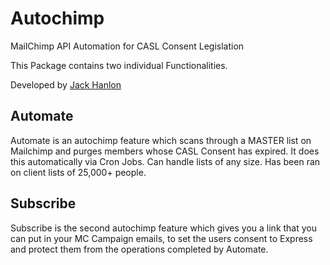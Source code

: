 # Autochimp
MailChimp API Automation for CASL Consent Legislation 

This Package contains two individual Functionalities.

Developed by <a href="https://github.com/jack-hanlon">Jack Hanlon</a>

<h2>Automate</h2>
Automate is an autochimp feature which scans through a MASTER list on Mailchimp and purges members whose CASL Consent has expired. It does this automatically via Cron Jobs. Can handle lists of any size. Has been ran on client lists of 25,000+ people.
<h2>Subscribe</h2>
Subscribe is the second autochimp feature which gives you a link that you can put in your MC Campaign emails, to set the users consent to Express and protect them from the operations completed by Automate.
